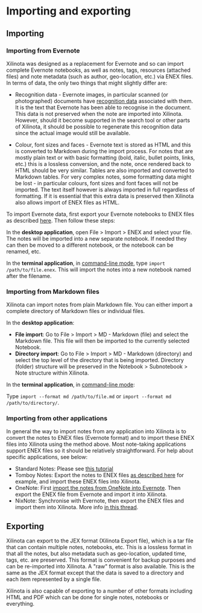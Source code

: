 # Importing and exporting

## Importing

### Importing from Evernote

Xilinota was designed as a replacement for Evernote and so can import complete Evernote notebooks, as well as notes, tags, resources (attached files) and note metadata (such as author, geo-location, etc.) via ENEX files. In terms of data, the only two things that might slightly differ are:

- Recognition data - Evernote images, in particular scanned (or photographed) documents have [recognition data](https://en.wikipedia.org/wiki/Optical_character_recognition) associated with them. It is the text that Evernote has been able to recognise in the document. This data is not preserved when the note are imported into Xilinota. However, should it become supported in the search tool or other parts of Xilinota, it should be possible to regenerate this recognition data since the actual image would still be available.

- Colour, font sizes and faces - Evernote text is stored as HTML and this is converted to Markdown during the import process. For notes that are mostly plain text or with basic formatting (bold, italic, bullet points, links, etc.) this is a lossless conversion, and the note, once rendered back to HTML should be very similar. Tables are also imported and converted to Markdown tables. For very complex notes, some formatting data might be lost - in particular colours, font sizes and font faces will not be imported. The text itself however is always imported in full regardless of formatting. If it is essential that this extra data is preserved then Xilinota also allows import of ENEX files as HTML.

To import Evernote data, first export your Evernote notebooks to ENEX files as described [here](https://help.evernote.com/hc/en-us/articles/209005557-How-to-back-up-export-and-restore-import-notes-and-notebooks). Then follow these steps:

In the **desktop application**, open File > Import > ENEX and select your file. The notes will be imported into a new separate notebook. If needed they can then be moved to a different notebook, or the notebook can be renamed, etc.

In the **terminal application**, in [command-line mode](https://github.com/XilinJia/Xilinota/blob/dev/readme/apps/terminal.md#command-line-mode), type `import /path/to/file.enex`. This will import the notes into a new notebook named after the filename.

### Importing from Markdown files

Xilinota can import notes from plain Markdown file. You can either import a complete directory of Markdown files or individual files.

In the **desktop application**:

* **File import**: Go to File > Import > MD - Markdown (file) and select the Markdown file. This file will then be imported to the currently selected Notebook.
* **Directory import**: Go to File > Import > MD - Markdown (directory) and select the top level of the directory that is being imported. Directory (folder) structure will be preserved in the Notebook > Subnotebook > Note structure within Xilinota.

In the **terminal application**, in [command-line mode](https://github.com/XilinJia/Xilinota/blob/dev/readme/apps/terminal.md#command-line-mode):

Type `import --format md /path/to/file.md` or `import --format md /path/to/directory/`.

### Importing from other applications

In general the way to import notes from any application into Xilinota is to convert the notes to ENEX files (Evernote format) and to import these ENEX files into Xilinota using the method above. Most note-taking applications support ENEX files so it should be relatively straightforward. For help about specific applications, see below:

* Standard Notes: Please see [this tutorial](https://programadorwebvalencia.com/migrate-notes-from-standard-notes-to-xilinota/)
* Tomboy Notes: Export the notes to ENEX files [as described here](https://askubuntu.com/questions/243691/how-can-i-export-my-tomboy-notes-into-evernote/608551) for example, and import these ENEX files into Xilinota.
* OneNote: First [import the notes from OneNote into Evernote](https://discussion.evernote.com/topic/107736-is-there-a-way-to-import-from-onenote-into-evernote-on-the-mac/). Then export the ENEX file from Evernote and import it into Xilinota.
* NixNote: Synchronise with Evernote, then export the ENEX files and import them into Xilinota. More info [in this thread](https://discourse.xilinotaapp.org/t/import-from-nixnote/183/3).

## Exporting

Xilinota can export to the JEX format (Xilinota Export file), which is a tar file that can contain multiple notes, notebooks, etc. This is a lossless format in that all the notes, but also metadata such as geo-location, updated time, tags, etc. are preserved. This format is convenient for backup purposes and can be re-imported into Xilinota. A "raw" format is also available. This is the same as the JEX format except that the data is saved to a directory and each item represented by a single file.

Xilinota is also capable of exporting to a number of other formats including HTML and PDF which can be done for single notes, notebooks or everything.